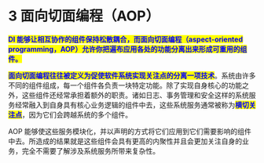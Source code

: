 # 3 面向切面编程（AOP）

<mark style="color:blue;">**DI 能够让相互协作的组件保持松散耦合，而面向切面编程（aspect-oriented programming，AOP）允许你把遍布应用各处的功能分离出来形成可重用的组件。**</mark>

<mark style="color:blue;">**面向切面编程往往被定义为促使软件系统实现关注点的分离一项技术**</mark>。系统由许多不同的组件组成，每一个组件各负责一块特定功能。除了实现自身核心的功能之外，这些组件还经常承担着额外的职责。诸如日志、事务管理和安全这样的系统服务经常融入到自身具有核心业务逻辑的组件中去，这些系统服务通常被称为<mark style="color:blue;">**横切关注点**</mark>，因为它们会跨越系统的多个组件。

AOP 能够使这些服务模块化，并以声明的方式将它们应用到它们需要影响的组件中去。所造成的结果就是这些组件会具有更高的内聚性并且会更加关注自身的业务，完全不需要了解涉及系统服务所带来复杂性。
